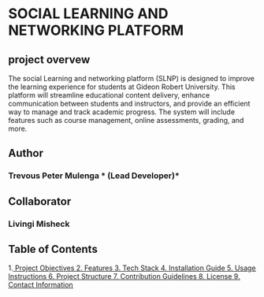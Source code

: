 # SOCIAL LEARNING AND NETWORKING PLATFORM 
## project  overvew

The social Learning and networking platform (SLNP) is designed to improve the learning experience for students at Gideon Robert University. This platform will streamline educational content delivery, enhance communication between students and instructors, and provide an efficient way to manage and track academic progress. The system will include features such as course management, online assessments, grading, and more.

## Author
### Trevous Peter Mulenga * (Lead Developer)*
## Collaborator
### Livingi Misheck

## Table of Contents
1.<ins> Project Objectives <ins>
2.<ins> Features <ins>
3.<ins> Tech Stack <ins>
4.<ins> Installation Guide <ins>
5.<ins> Usage Instructions <ins>
6.<ins> Project Structure <ins>
7.<ins> Contribution Guidelines <ins>
8.<ins> License <ins>
9.<ins> Contact Information <ins>
